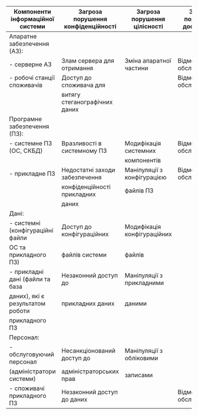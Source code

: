 | Компоненти інформаційної системи   | Загроза порушення конфіденційності | Загроза порушення цілісності | Загроза порушення доступності |
|------------------------------------|-----------------------------------|------------------------------|-------------------------------|
| Апаратне забезпечення (АЗ):        |                                   |                              |                               |
| - серверне АЗ                      |  Злам сервера для отримання     |  Зміна апаратної частини      |  Відмова від обслуговування   |
| - робочі станції споживачів        |  Доступ до споживача для        |                              |  Відмова від обслуговування   |
|                                    |   витягу стеганографічних даних  |                              |                               |
| Програмне забезпечення (ПЗ):       |                                   |                              |                               |
| - системне ПЗ (ОС, СКБД)           |  Вразливості в системному ПЗ    |  Модифікація системних       |  Відмова від обслуговування   |
|                                    |                                   |   компонентів                 |                               |
| - прикладне ПЗ                     |  Недостатні заходи забезпечення |  Маніпуляції з конфігурацією  |  Відмова від обслуговування   |
|                                    |   конфіденційності прикладних    |   файлів ПЗ                   |                               |
|                                    |   даних                         |                              |                               |
| Дані:                              |                                   |                              |                               |
| - системні (конфігураційні файли    |  Доступ до конфігураційних     |  Модифікація конфігураційних |                               |
|   ОС та прикладного ПЗ)            |   файлів системи                |   файлів                    |                               |
| - прикладні дані (файли та база     |  Незаконний доступ до          |  Маніпуляції з прикладними    |                               |
|   даних), які є результатом роботи  |   прикладних даних              |   даними                     |                               |
|   прикладного ПЗ                   |                                   |                              |                               |
| Персонал:                          |                                   |                              |                               |
| - обслуговуючий персонал            |  Несанкціонований доступ до     |  Маніпуляції з обліковими    |                               |
|   (адміністратори системи)         |   адміністраторських прав       |   записами                    |                               |
| - споживачі прикладного ПЗ         |  Незаконний доступ до даних     |                              |  Відмова від обслуговування   |
